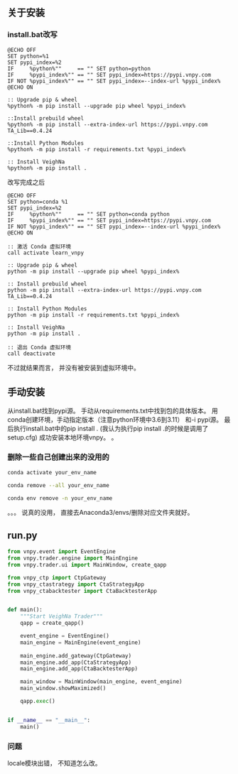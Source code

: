 ## 关于安装
### install.bat改写
```shell
@ECHO OFF
SET python=%1
SET pypi_index=%2
IF     %python%""     == "" SET python=python
IF     %pypi_index%"" == "" SET pypi_index=https://pypi.vnpy.com
IF NOT %pypi_index%"" == "" SET pypi_index=--index-url %pypi_index%
@ECHO ON

:: Upgrade pip & wheel
%python% -m pip install --upgrade pip wheel %pypi_index%

::Install prebuild wheel
%python% -m pip install --extra-index-url https://pypi.vnpy.com TA_Lib==0.4.24

::Install Python Modules
%python% -m pip install -r requirements.txt %pypi_index%

:: Install VeighNa
%python% -m pip install .
```
改写完成之后
```shell
@ECHO OFF
SET python=conda %1
SET pypi_index=%2
IF     %python%""     == "" SET python=conda python
IF     %pypi_index%"" == "" SET pypi_index=https://pypi.vnpy.com
IF NOT %pypi_index%"" == "" SET pypi_index=--index-url %pypi_index%
@ECHO ON

:: 激活 Conda 虚拟环境
call activate learn_vnpy

:: Upgrade pip & wheel
python -m pip install --upgrade pip wheel %pypi_index%

:: Install prebuild wheel
python -m pip install --extra-index-url https://pypi.vnpy.com TA_Lib==0.4.24

:: Install Python Modules
python -m pip install -r requirements.txt %pypi_index%

:: Install VeighNa
python -m pip install .

:: 退出 Conda 虚拟环境
call deactivate

```
不过就结果而言，
并没有被安装到虚拟环境中。

## 手动安装
从install.bat找到pypi源。
手动从requirements.txt中找到包的具体版本。
用conda创建环境，手动指定版本（注意python环境中3.6到3.11）
和-i pypi源。
最后执行install.bat中的pip install .
(我认为执行pip install .的时候是调用了setup.cfg)
成功安装本地环境vnpy。
。

### 删除一些自己创建出来的没用的
```bash
conda activate your_env_name
```
```bash
conda remove --all your_env_name
```
```bash
conda env remove -n your_env_name
```
。。。
说真的没用，
直接去Anaconda3/envs/删除对应文件夹就好。

## run.py

```python
from vnpy.event import EventEngine
from vnpy.trader.engine import MainEngine
from vnpy.trader.ui import MainWindow, create_qapp

from vnpy_ctp import CtpGateway
from vnpy_ctastrategy import CtaStrategyApp
from vnpy_ctabacktester import CtaBacktesterApp


def main():
    """Start VeighNa Trader"""
    qapp = create_qapp()

    event_engine = EventEngine()
    main_engine = MainEngine(event_engine)
    
    main_engine.add_gateway(CtpGateway)
    main_engine.add_app(CtaStrategyApp)
    main_engine.add_app(CtaBacktesterApp)

    main_window = MainWindow(main_engine, event_engine)
    main_window.showMaximized()

    qapp.exec()


if __name__ == "__main__":
    main()
```
### 问题
locale模块出错，
不知道怎么改。

